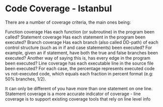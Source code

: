 # Code Coverage - Istanbul
There are a number of coverage criteria, the main ones being:

Function coverage Has each function (or subroutine) in the program been called?
Statement coverage Has each statement in the program been executed?
Branch coverage Has each branch (also called DD-path) of each control structure (such as in if and case statements) been executed? For example, given an if statement, have both the true and false branches been executed? Another way of saying this is, has every edge in the program been executed?
Line coverage has each executable line in the source file been executed?
For each case, the percentage represents executed code vs not-executed code, which equals each fraction in percent format (e.g: 50% branches, 1/2).

It can only be different of you have more than one statement on one line. Statement coverage is a more accurate indicator of coverage - line coverage is to support existing coverage tools that rely on line level info
